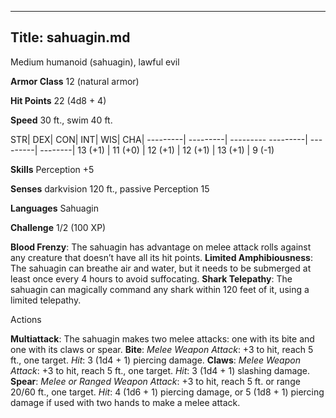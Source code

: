 -------------------------
Title: sahuagin.md
-------------------------


Medium humanoid (sahuagin), lawful evil

**Armor Class** 12 (natural armor)

**Hit Points** 22 (4d8 + 4)

**Speed** 30 ft., swim 40 ft.

  STR|         DEX|         CON|         INT|         WIS|        CHA|
  ---------| ---------| --------- ---------| ---------| --------|
   13 (+1)   | 11 (+0)   | 12 (+1)   | 12 (+1)   | 13 (+1)   | 9 (-1)

**Skills** Perception +5

**Senses** darkvision 120 ft., passive Perception 15

**Languages** Sahuagin

**Challenge** 1/2 (100 XP)


**Blood Frenzy**: The sahuagin has advantage on melee attack rolls
    against any creature that doesn’t have all its hit points.
**Limited Amphibiousness**: The sahuagin can breathe air and water,
    but it needs to be submerged at least once every 4 hours to
    avoid suffocating.
**Shark Telepathy**: The sahuagin can magically command any shark
    within 120 feet of it, using a limited telepathy.


Actions

**Multiattack**: The sahuagin makes two melee attacks: one with its
    bite and one with its claws or spear.
**Bite**: *Melee Weapon Attack*: +3 to hit, reach 5 ft., one target.
    *Hit*: 3 (1d4 + 1) piercing damage.
**Claws**: *Melee Weapon Attack*: +3 to hit, reach 5 ft.,
    one target. *Hit*: 3 (1d4 + 1) slashing damage.
**Spear**: *Melee or Ranged Weapon Attack*: +3 to hit, reach 5 ft.
    or range 20/60 ft., one target. *Hit*: 4 (1d6 + 1) piercing damage,
    or 5 (1d8 + 1) piercing damage if used with two hands to make a
    melee attack.

